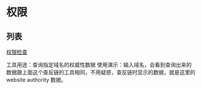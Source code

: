 # 权限

## 列表

[权限检查](https://ahrefs.com/website-authority-checker)

工具用途：查询指定域名的权威性数据
使用演示：输入域名，会看到查询出来的数据跟上面这个查反链的工具相同，不用疑惑，查反链时显示的数据，就是这里的 website authority 数据。
